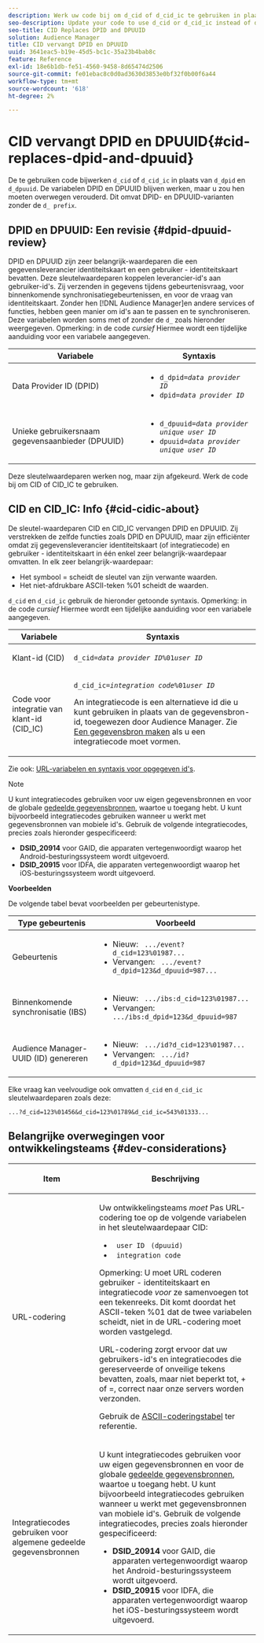 ```yaml
---
description: Werk uw code bij om d_cid of d_cid_ic te gebruiken in plaats van d_dpid en d_dpuuid. De variabelen DPID en DPUUID blijven werken, maar u zou hen moeten overwegen verouderd. Dit omvat variabelen DPID en DPUUID zonder het d_ prefix.
seo-description: Update your code to use d_cid or d_cid_ic instead of d_dpid and d_dpuuid. The DPID and DPUUID variables will continue to work, but you should consider them deprecated. This includes DPID and DPUUID variants without the d_ prefix.
seo-title: CID Replaces DPID and DPUUID
solution: Audience Manager
title: CID vervangt DPID en DPUUID
uuid: 3641eac5-b19e-45d5-bc1c-35a23b4bab8c
feature: Reference
exl-id: 18e6b1db-fe51-4560-9458-8d65474d2506
source-git-commit: fe01ebac8c0d0ad3630d3853e0bf32f0b00f6a44
workflow-type: tm+mt
source-wordcount: '618'
ht-degree: 2%

---
```


# CID vervangt DPID en DPUUID{#cid-replaces-dpid-and-dpuuid}

De te gebruiken code bijwerken `d_cid` of `d_cid_ic` in plaats van `d_dpid` en `d_dpuuid`. De variabelen DPID en DPUUID blijven werken, maar u zou hen moeten overwegen verouderd. Dit omvat DPID- en DPUUID-varianten zonder de `d_ prefix`.

## DPID en DPUUID: Een revisie {#dpid-dpuuid-review}

DPID en DPUUID zijn zeer belangrijk-waardeparen die een gegevensleverancier identiteitskaart en een gebruiker - identiteitskaart bevatten. Deze sleutelwaardeparen koppelen leverancier-id&#39;s aan gebruiker-id&#39;s. Zij verzenden in gegevens tijdens gebeurtenisvraag, voor binnenkomende synchronisatiegebeurtenissen, en voor de vraag van identiteitskaart. Zonder hen [!DNL Audience Manager]en andere services of functies, hebben geen manier om id&#39;s aan te passen en te synchroniseren. Deze variabelen worden soms met of zonder de `d_` zoals hieronder weergegeven. Opmerking: in de code *cursief* Hiermee wordt een tijdelijke aanduiding voor een variabele aangegeven.

<table id="table_932B4416AE1E44E4A1E98D779D3B1ED5"> 
 <thead> 
  <tr> 
   <th colname="col1" class="entry"> Variabele </th> 
   <th colname="col2" class="entry"> Syntaxis </th> 
  </tr> 
 </thead>
 <tbody> 
  <tr> 
   <td colname="col1"> <p>Data Provider ID (DPID) </p> </td> 
   <td colname="col2"> 
    <ul id="ul_0567D39DCE784C20A81EC0845C7B1C6B"> 
     <li id="li_DDD8C18266314987A7C802918F4892A8"> <code>d_dpid=<i>data provider ID</i></code> </li> 
     <li id="li_80185558932E416698ABD71158303EA8"> <code>dpid=<i>data provider ID</i></code> </li> 
    </ul> </td> 
  </tr> 
  <tr> 
   <td colname="col1"> <p>Unieke gebruikersnaam gegevensaanbieder (DPUUID) </p> </td> 
   <td colname="col2"> 
    <ul id="ul_EA7F769523B142CE8FF5886E5CDFF2D9"> 
     <li id="li_C984E2FF0A83495880BB87C610FA3F79"> <code>d_dpuuid=<i>data provider unique user ID</i></code> </li> 
     <li id="li_DCFFAC995DCC49F489ACEFD97A06F877"> <code>dpuuid=<i>data provider unique user ID</i></code> </li> 
    </ul> </td> 
  </tr> 
 </tbody> 
</table>

Deze sleutelwaardeparen werken nog, maar zijn afgekeurd. Werk de code bij om CID of CID_IC te gebruiken.

## CID en CID_IC: Info {#cid-cidic-about}

De sleutel-waardeparen CID en CID_IC vervangen DPID en DPUUID. Zij verstrekken de zelfde functies zoals DPID en DPUUID, maar zijn efficiënter omdat zij gegevensleverancier identiteitskaart (of integratiecode) en gebruiker - identiteitskaart in één enkel zeer belangrijk-waardepaar omvatten. In elk zeer belangrijk-waardepaar:

* Het symbool = scheidt de sleutel van zijn verwante waarden.
* Het niet-afdrukbare ASCII-teken %01 scheidt de waarden.

`d_cid` en `d_cid_ic` gebruik de hieronder getoonde syntaxis. Opmerking: in de code *cursief* Hiermee wordt een tijdelijke aanduiding voor een variabele aangegeven.

<table id="table_0C8A4F8FDBC84416B4EB476F67BCFA8E"> 
 <thead> 
  <tr> 
   <th colname="col1" class="entry"> Variabele </th> 
   <th colname="col2" class="entry"> Syntaxis </th> 
  </tr> 
 </thead>
 <tbody> 
  <tr> 
   <td colname="col1"> <p>Klant-id (CID) </p> </td> 
   <td colname="col2"> <p> <code>d_cid=<i>data provider ID</i>%01<i>user ID</i></code> </p> </td> 
  </tr> 
  <tr> 
   <td colname="col1"> <p>Code voor integratie van klant-id (CID_IC) </p> </td> 
   <td colname="col2"> <p> <code>d_cid_ic=<i>integration code</i>%01<i>user ID</i></code> </p> <p> An <span class="term"> integratiecode</span> is een alternatieve id die u kunt gebruiken in plaats van de gegevensbron-id, toegewezen door <span class="keyword"> Audience Manager</span>. Zie <a href="../features/manage-datasources.md#create-data-source"> Een gegevensbron maken</a> als u een integratiecode moet vormen. </p> </td> 
  </tr> 
 </tbody> 
</table>

Zie ook: [URL-variabelen en syntaxis voor opgegeven id&#39;s](../features/declared-ids.md#variables-and-syntax).

>[!NOTE]
>
>U kunt integratiecodes gebruiken voor uw eigen gegevensbronnen en voor de globale [gedeelde gegevensbronnen](../features/datasources-list-and-settings.md#settings-menu-options), waartoe u toegang hebt. U kunt bijvoorbeeld integratiecodes gebruiken wanneer u werkt met gegevensbronnen van mobiele id&#39;s. Gebruik de volgende integratiecodes, precies zoals hieronder gespecificeerd:

* **DSID_20914** voor GAID, die apparaten vertegenwoordigt waarop het Android-besturingssysteem wordt uitgevoerd.
* **DSID_20915** voor IDFA, die apparaten vertegenwoordigt waarop het iOS-besturingssysteem wordt uitgevoerd.

**Voorbeelden**

De volgende tabel bevat voorbeelden per gebeurtenistype.

<table id="table_097A58CCD6E64C4DB0652271A4F31AE8"> 
 <thead> 
  <tr> 
   <th colname="col1" class="entry"> Type gebeurtenis </th> 
   <th colname="col2" class="entry"> Voorbeeld </th> 
  </tr>
 </thead>
 <tbody> 
  <tr> 
   <td colname="col1"> <p>Gebeurtenis </p> </td> 
   <td colname="col2"> 
    <ul id="ul_6EAB4188C6954512A28D1A8328794BCB"> 
     <li id="li_344AAEF1622343489E2AD6E2929CEA98">Nieuw: <code> .../event?d_cid=123%01987...</code> </li> 
     <li id="li_B673C1BA5AD24C46AB8F8232EF89CE89">Vervangen: <code> .../event?d_dpid=123&amp;d_dpuuid=987...</code> </li> 
    </ul> </td> 
  </tr> 
  <tr> 
   <td colname="col1"> <p>Binnenkomende synchronisatie (IBS) </p> </td> 
   <td colname="col2"> 
    <ul id="ul_78270745CBC2469B8CA9EDB7032B8F92"> 
     <li id="li_8C4620A04504442185F013F74E6B0647">Nieuw: <code> .../ibs:d_cid=123%01987...</code> </li> 
     <li id="li_2A8F761C76334C1BB097CF1A9D7E8429">Vervangen: <code> .../ibs:d_dpid=123&amp;d_dpuuid=987</code> </li> 
    </ul> </td> 
  </tr> 
  <tr> 
   <td colname="col1"> <p>Audience Manager-UUID (ID) genereren </p> </td> 
   <td colname="col2"> 
    <ul id="ul_EAA764DCFF7244F69ABF67ACEE13E579"> 
     <li id="li_18467A531FAF454A881CBD157BBFD6D2">Nieuw: <code> .../id?d_cid=123%01987...</code> </li> 
     <li id="li_433C33F7BC284362AC7CC3C9DC0BF471">Vervangen: <code> .../id?d_dpid=123&amp;d_dpuuid=987</code> </li> 
    </ul> </td> 
  </tr> 
 </tbody> 
</table>

Elke vraag kan veelvoudige ook omvatten `d_cid` en `d_cid_ic` sleutelwaardeparen zoals deze:

```
...?d_cid=123%01456&d_cid=123%01789&d_cid_ic=543%01333...
```

## Belangrijke overwegingen voor ontwikkelingsteams {#dev-considerations}

<table id="table_5DD068FAE68A42CDB49B6C064706802A"> 
 <thead> 
  <tr> 
   <th colname="col1" class="entry"> <p>Item </p> </th> 
   <th colname="col2" class="entry"> <p>Beschrijving </p> </th> 
  </tr>
 </thead>
 <tbody> 
  <tr> 
   <td colname="col1"> <p>URL-codering </p> </td> 
   <td colname="col2"> <p>Uw ontwikkelingsteams <i>moet</i> Pas URL-codering toe op de volgende variabelen in het sleutelwaardepaar CID: </p> <p> 
     <ul id="ul_66DCB63C60914057B2BE21F49D9A36CA"> 
      <li id="li_6D82B4DB40BB4BB0B8FAF5841577FAAC"><code> user ID</code> <code> (dpuuid)</code> </li> 
      <li id="li_D2F94B07B0D84B09A5CDFA48518DDD62"><code> integration code</code> </li> 
     </ul> </p> <p> <p>Opmerking: U moet URL coderen gebruiker - identiteitskaart en integratiecode <i>voor</i> ze samenvoegen tot een tekenreeks. Dit komt doordat het ASCII-teken %01 dat de twee variabelen scheidt, niet in de URL-codering moet worden vastgelegd. </p> </p> <p>URL-codering zorgt ervoor dat uw gebruikers-id's en integratiecodes die gereserveerde of onveilige tekens bevatten, zoals, maar niet beperkt tot, + of =, correct naar onze servers worden verzonden. </p> <p>Gebruik de <a href="https://www.w3schools.com/tags/ref_urlencode.asp" format="https" scope="external"> ASCII-coderingstabel</a> ter referentie. </p> </td> 
  </tr> 
  <tr> 
   <td colname="col1"> <p>Integratiecodes gebruiken voor algemene gedeelde gegevensbronnen </p> </td> 
   <td colname="col2"> <p>U kunt integratiecodes gebruiken voor uw eigen gegevensbronnen en voor de globale <a href="../features/datasources-list-and-settings.md#settings-menu-options"> gedeelde gegevensbronnen</a>, waartoe u toegang hebt. U kunt bijvoorbeeld integratiecodes gebruiken wanneer u werkt met gegevensbronnen van mobiele id's. Gebruik de volgende integratiecodes, precies zoals hieronder gespecificeerd: </p> <p> 
     <ul id="ul_B306EE96A3BD4CE982E113D5E23826CF"> 
      <li id="li_3340C7AFA9AB4105A2CCF3E476EC7552"> <b>DSID_20914</b> voor GAID, die apparaten vertegenwoordigt waarop het Android-besturingssysteem wordt uitgevoerd. </li> 
      <li id="li_779D9F08021043FCB233A0ABF5160C76"> <b>DSID_20915</b> voor IDFA, die apparaten vertegenwoordigt waarop het iOS-besturingssysteem wordt uitgevoerd. </li> 
     </ul> </p> </td> 
  </tr> 
 </tbody> 
</table>
